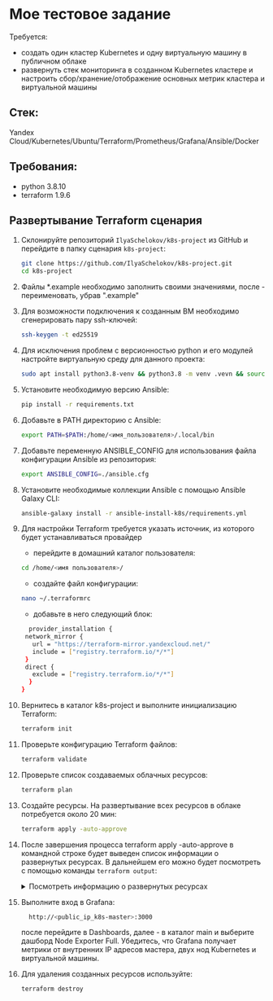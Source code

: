 # Мое тестовое задание
Требуется:
- создать один кластер Kubernetes и одну виртуальную машину в публичном облаке
- развернуть стек мониторинга в созданном Kubernetes кластере и настроить сбор/хранение/отображение основных метрик кластера и виртуальной машины

## Стек:
Yandex Cloud/Kubernetes/Ubuntu/Terraform/Prometheus/Grafana/Ansible/Docker

## Требования:
- python 3.8.10
- terraform 1.9.6

## Развертывание Terraform сценария
1. Склонируйте репозиторий `IlyaSchelokov/k8s-project` из GitHub и перейдите в папку сценария `k8s-project`:
    ```bash
    git clone https://github.com/IlyaSchelokov/k8s-project.git
    cd k8s-project
    ```
2. Файлы *.example необходимо заполнить своими значениями, после - переименовать, убрав ".example"
3. Для возможности подключения к созданным ВМ необходимо сгенерировать пару ssh-ключей:
   ```bash
   ssh-keygen -t ed25519
   ```
4. Для исключения проблем с версионностью python и его модулей настройте виртуальную среду для данного проекта:
   ```bash   
   sudo apt install python3.8-venv && python3.8 -m venv .vevn && source .vevn/bin/activate
   ```  
5. Установите необходимую версию Ansible:
   ```bash
   pip install -r requirements.txt
   ```
6. Добавьте в PATH директорию с Ansible:
   ```bash
   export PATH=$PATH:/home/<имя_пользователя>/.local/bin
   ```
7. Добавьте переменную ANSIBLE_CONFIG для использования файла конфигурации Ansible из репозитория:
   ```bash
   export ANSIBLE_CONFIG=./ansible.cfg 
   ```
8. Установите необходимые коллекции Ansible с помощью Ansible Galaxy CLI:
   ```bash
   ansible-galaxy install -r ansible-install-k8s/requirements.yml
   ```
9. Для настройки Terraform требуется указать источник, из которого будет устанавливаться провайдер
   
   - перейдите в домашний каталог пользователя:
   ```bash
   cd /home/<имя пользователя>/
   ```
   - создайте файл конфигурации:
   ```bash
   nano ~/.terraformrc
   ```
   - добавьте в него следующий блок:
   ```bash
     provider_installation {
    network_mirror {
      url = "https://terraform-mirror.yandexcloud.net/"
      include = ["registry.terraform.io/*/*"]
    }
    direct {
      exclude = ["registry.terraform.io/*/*"]
     }
   }
   ```      
10. Вернитесь в каталог k8s-project и выполните инициализацию Terraform:
    ```bash
    terraform init
    ```    
11. Проверьте конфигурацию Terraform файлов:
    ```bash
    terraform validate
    ```
12. Проверьте список создаваемых облачных ресурсов:
    ```bash
    terraform plan
    ```
13. Создайте ресурсы. На развертывание всех ресурсов в облаке потребуется около 20 мин:
    ```bash
    terraform apply -auto-approve
    ```
14. После завершения процесса terraform apply -auto-approve в командной строке будет выведен список информации о развернутых ресурсах. В дальнейшем его можно будет посмотреть с помощью команды `terraform output`:

    <details>
    <summary>Посмотреть информацию о развернутых ресурсах</summary>

    | Название | Описание |
    | ----------- | ----------- |
    | `public_ip_k8s-master` | Публичный IP-адрес k8s-master
    | `internal_ip_k8s-master` | Внутренний IP-адрес k8s-master
    | `internal_ip_node1` | Внутренний IP-адрес node1
    | `internal_ip_node2` | Внутренний IP-адрес node2
    | `internal_ip_vm` | Внутренний IP-адрес vm

    </details>

15. Выполните вход в Grafana:
    ```bash
      http://<public_ip_k8s-master>:3000
    ```
    после перейдите в Dashboards, далее - в каталог main и выберите дашборд Node Exporter Full. Убедитесь, что Grafana получает метрики от внутренних IP адресов мастера, двух нод Kubernetes и виртуальной машины.

16. Для удаления созданных ресурсов используйте:
    ```bash
    terraform destroy
    ```
